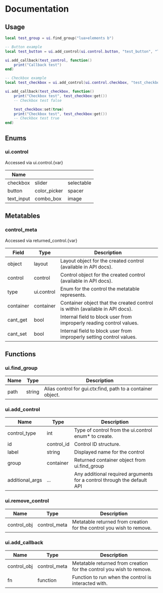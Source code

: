 # Documentation

## Usage
```lua
local test_group = ui.find_group("lua>elements b")

-- Button example
local test_button = ui.add_control(ui.control.button, "test_button", "Test Button", test_group, "Test")

ui.add_callback(test_control, function()
    print("Callback test")
end)

-- Checkbox example
local test_checkbox = ui.add_control(ui.control.checkbox, "test_checkbox", "Test Checkbox", test_group)

ui.add_callback(test_checkbox, function()
    print("Checkbox test", test_checkbox:get())
    -- Checkbox test false

    test_checkbox:set(true)
    print("Checkbox test", test_checkbox:get())
    -- Checkbox test true
end)
```

## Enums
### ui.control
Accessed via ui.control.{var}

| Name |   |   |
| ---- | - | - |
| checkbox | slider | selectable |
| button | color_picker | spacer |
| text_input | combo_box | image |

## Metatables
### control_meta
Accessed via returned_control.{var}

| Field | Type | Description |
| ---- | ---- | ----------- |
| object | layout | Layout object for the created control (available in API docs). |
| control | control | Control object for the created control (available in API docs). |
| type | ui.control | Enum for the control the metatable represents. |
| container | container | Container object that the created control is within (available in API docs). |
| cant_get | bool | Internal field to block user from improperly reading control values. |
| cant_set | bool | Internal field to block user from improperly setting control values. |

## Functions
### ui.find_group

| Name | Type | Description |
| ---- | ---- | ----------- |
| path | string | Alias control for gui.ctx:find, path to a container object. |

### ui.add_control

| Name | Type | Description |
| ---- | ---- | ----------- |
| control_type | int | Type of control from the ui.control enum* to create. |
| id | control_id | Control ID structure. |
| label | string | Displayed name for the control |
| group | container | Returned container object from ui.find_group |
| additional_args | ... | Any additional required arguments for a control through the default API |

### ui.remove_control

| Name | Type | Description |
| ---- | ---- | ----------- |
| control_obj | control_meta | Metatable returned from creation for the control you wish to remove. |

### ui.add_callback

| Name | Type | Description |
| ---- | ---- | ----------- |
| control_obj | control_meta | Metatable returned from creation for the control you wish to remove. |
| fn | function | Function to run when the control is interacted with. |
